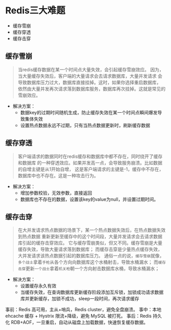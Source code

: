 
# Redis三大难题
+ 缓存雪崩
+ 缓存穿透
+ 缓存击穿


## 缓存雪崩
> 当redis缓存数据在某一个时间点大量失效，会引起缓存雪崩效应。
> 因为，当大量缓存失效后，客户端的大量请求会去请求数据库，大量并发请求
> 会导致数据库压力过大，数据库直接挂掉。这时，如果你选择重启数据库，
> 依然由大量并发再次请求落到数据库服务，数据库再次挂掉。这就是常见的
> 雪崩效应。

+ 解决方案：
    + 数据key的过期时间随机生成，防止缓存失效在某一个时间点瞬间爆发导致集体失效
    + 设置热点数据永远不过期，只有当热点数据更新时，刷新缓存数据

## 缓存穿透
> 客户端请求的数据同时在redis缓存和数据库中都不存在，同时绕开了缓存和数据库
> 的一种穿透效应。如果并发高一点，会导致服务崩溃。比如数据的自增主键是从1开始自增，
> 这是客户端请求的主键是-1，缓存中不存在，数据库中也不存在。这是一种攻击行为。

+ 解决方案：
    + 增加参数校验，无效参数，直接返回
    + 数据库也不存在的数据，设置该key的value为null，并设置过期时间。


## 缓存击穿
> 在大并发请求热点数据的场景下，某一个热点数据失效后，在热点数据失效到热点数据
> 重新更新至缓存中的这个时间段，大量并发请求会去请求数据库引起的缓存击穿效应。
> 它与缓存雪崩类似，但又不同。缓存雪崩是大量缓存失效，导致大量请求落到数据库；
> 而缓存击穿是少量热点缓存失效，大并发请求该热点数据引起的数据库压力。
> 通俗一点的说，`缓存雪崩`就像，`多个战士`拿着`手枪`从各个方向向数据库这个水桶射击，导致水桶漏水；
> 而`缓存击穿`更新`一个战士`拿着`机关枪`朝一个方向射击数据库水桶，导致水桶漏水；

+ 解决方案：
    + 设置缓存永久有效
    + 当缓存失效，在查询数据库更新缓存阶段添加互斥锁，加锁成功请求数据库并更新缓存，加锁不成功，sleep一段时间，再次请求缓存



事前：Redis 高可用，主从+哨兵，Redis cluster，避免全盘崩溃。
事中：本地 ehcache 缓存 + Hystrix 限流+降级，避免 MySQL 被打死。
事后：Redis 持久化 RDB+AOF，一旦重启，自动从磁盘上加载数据，快速恢复缓存数据。

